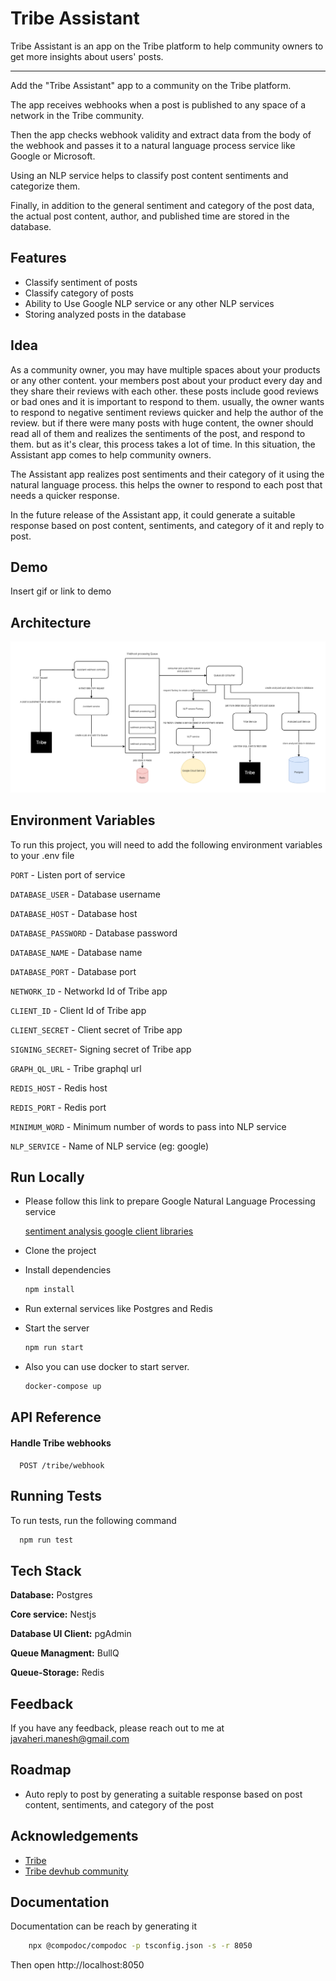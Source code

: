 
# Tribe Assistant

Tribe Assistant is an app on the Tribe platform to help community owners to get more insights about users' posts.


---

Add the "Tribe Assistant" app to a community on the Tribe platform.

The app receives webhooks when a post is published to any space of a network in the Tribe community.

Then the app checks webhook validity and extract data from the body of the webhook and passes it to a natural language process service like Google or Microsoft.

Using an NLP service helps to classify post content sentiments and categorize them.

Finally,  in addition to the general sentiment and category of the post data, the actual post content, author, and published time are stored in the database.

## Features

- Classify sentiment of posts
- Classify category of posts
- Ability to Use Google NLP service or any other NLP services
- Storing analyzed posts in the database


## Idea
As a community owner, you may have multiple spaces about your products or any other content. your members post about your product every day and they share their reviews with each other. these posts include good reviews or bad ones and it is important to respond to them.
usually, the owner wants to respond to negative sentiment reviews quicker and help the author of the review.
but if there were many posts with huge content, the owner should read all of them and realizes the sentiments of the post, and respond to them. but as it's clear, this process takes a lot of time.
In this situation, the Assistant app comes to help community owners.

The Assistant app realizes post sentiments and their category of it using the natural language process. this helps the owner to respond to each post that needs a quicker response.

In the future release of the Assistant app, it could generate a suitable response based on post content, sentiments, and category of it and reply to post.
## Demo

Insert gif or link to demo



## Architecture
![Architecture](https://github.com/aliirezaaa/tribe-assistant/blob/main/architecture.png?raw=true)
## Environment Variables

To run this project, you will need to add the following environment variables to your .env file

`PORT` - Listen port of service

`DATABASE_USER` - Database username

`DATABASE_HOST` - Database host

`DATABASE_PASSWORD` - Database password

`DATABASE_NAME` - Database name

`DATABASE_PORT` - Database port

`NETWORK_ID` - Networkd Id of Tribe app

`CLIENT_ID` - Client Id of Tribe app

`CLIENT_SECRET` - Client secret of Tribe app

`SIGNING_SECRET`- Signing secret of Tribe app

`GRAPH_QL_URL` - Tribe graphql url

`REDIS_HOST` - Redis host

`REDIS_PORT` - Redis port

`MINIMUM_WORD` - Minimum number of words to pass into NLP service

`NLP_SERVICE` - Name of NLP service (eg: google)

## Run Locally

- Please follow this link to prepare Google Natural Language Processing service
 
    [sentiment analysis google client libraries](https://cloud.google.com/natural-language/docs/sentiment-analysis-client-libraries)

 
- Clone the project

- Install dependencies

    ```bash
    npm install
    ```
- Run external services like Postgres and Redis


- Start the server

    ```bash
    npm run start
    ```

- Also you can use docker to start server. 
    ```bash
    docker-compose up
    ```


## API Reference

#### Handle Tribe webhooks

```http
  POST /tribe/webhook
```




## Running Tests

To run tests, run the following command

```bash
  npm run test
```


## Tech Stack

**Database:** Postgres

**Core service:** Nestjs

**Database UI Client:** pgAdmin

**Queue Managment:** BullQ

**Queue-Storage:** Redis



## Feedback

If you have any feedback, please reach out to me at javaheri.manesh@gmail.com


## Roadmap

- Auto reply to post by generating a suitable response based on post content, sentiments, and category of the post



## Acknowledgements

 - [Tribe](https://tribe.so/) 
 - [Tribe devhub community](https://community.tribe.so/devhub/)


## Documentation
Documentation can be reach by generating it
```bash
    npx @compodoc/compodoc -p tsconfig.json -s -r 8050
```
Then open http://localhost:8050
